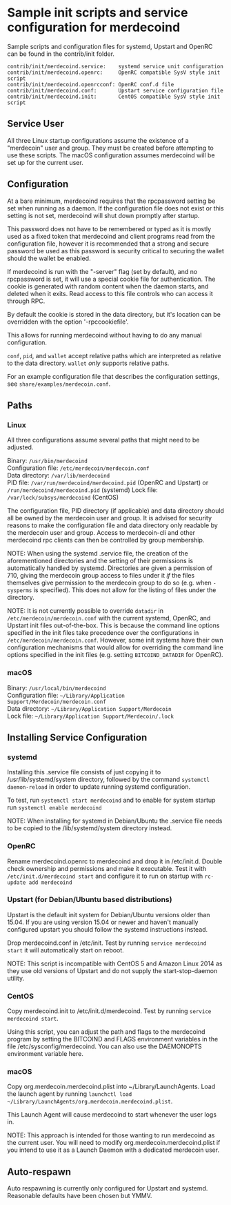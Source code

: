 Sample init scripts and service configuration for merdecoind
==========================================================

Sample scripts and configuration files for systemd, Upstart and OpenRC
can be found in the contrib/init folder.

    contrib/init/merdecoind.service:    systemd service unit configuration
    contrib/init/merdecoind.openrc:     OpenRC compatible SysV style init script
    contrib/init/merdecoind.openrcconf: OpenRC conf.d file
    contrib/init/merdecoind.conf:       Upstart service configuration file
    contrib/init/merdecoind.init:       CentOS compatible SysV style init script

Service User
---------------------------------

All three Linux startup configurations assume the existence of a "merdecoin" user
and group.  They must be created before attempting to use these scripts.
The macOS configuration assumes merdecoind will be set up for the current user.

Configuration
---------------------------------

At a bare minimum, merdecoind requires that the rpcpassword setting be set
when running as a daemon.  If the configuration file does not exist or this
setting is not set, merdecoind will shut down promptly after startup.

This password does not have to be remembered or typed as it is mostly used
as a fixed token that merdecoind and client programs read from the configuration
file, however it is recommended that a strong and secure password be used
as this password is security critical to securing the wallet should the
wallet be enabled.

If merdecoind is run with the "-server" flag (set by default), and no rpcpassword is set,
it will use a special cookie file for authentication. The cookie is generated with random
content when the daemon starts, and deleted when it exits. Read access to this file
controls who can access it through RPC.

By default the cookie is stored in the data directory, but it's location can be overridden
with the option '-rpccookiefile'.

This allows for running merdecoind without having to do any manual configuration.

`conf`, `pid`, and `wallet` accept relative paths which are interpreted as
relative to the data directory. `wallet` *only* supports relative paths.

For an example configuration file that describes the configuration settings,
see `share/examples/merdecoin.conf`.

Paths
---------------------------------

### Linux

All three configurations assume several paths that might need to be adjusted.

Binary:              `/usr/bin/merdecoind`  
Configuration file:  `/etc/merdecoin/merdecoin.conf`  
Data directory:      `/var/lib/merdecoind`  
PID file:            `/var/run/merdecoind/merdecoind.pid` (OpenRC and Upstart) or `/run/merdecoind/merdecoind.pid` (systemd)
Lock file:           `/var/lock/subsys/merdecoind` (CentOS)  

The configuration file, PID directory (if applicable) and data directory
should all be owned by the merdecoin user and group.  It is advised for security
reasons to make the configuration file and data directory only readable by the
merdecoin user and group.  Access to merdecoin-cli and other merdecoind rpc clients
can then be controlled by group membership.

NOTE: When using the systemd .service file, the creation of the aforementioned
directories and the setting of their permissions is automatically handled by
systemd. Directories are given a permission of 710, giving the merdecoin group
access to files under it _if_ the files themselves give permission to the
merdecoin group to do so (e.g. when `-sysperms` is specified). This does not allow
for the listing of files under the directory.

NOTE: It is not currently possible to override `datadir` in
`/etc/merdecoin/merdecoin.conf` with the current systemd, OpenRC, and Upstart init
files out-of-the-box. This is because the command line options specified in the
init files take precedence over the configurations in
`/etc/merdecoin/merdecoin.conf`. However, some init systems have their own
configuration mechanisms that would allow for overriding the command line
options specified in the init files (e.g. setting `BITCOIND_DATADIR` for
OpenRC).

### macOS

Binary:              `/usr/local/bin/merdecoind`  
Configuration file:  `~/Library/Application Support/Merdecoin/merdecoin.conf`  
Data directory:      `~/Library/Application Support/Merdecoin`  
Lock file:           `~/Library/Application Support/Merdecoin/.lock`  

Installing Service Configuration
-----------------------------------

### systemd

Installing this .service file consists of just copying it to
/usr/lib/systemd/system directory, followed by the command
`systemctl daemon-reload` in order to update running systemd configuration.

To test, run `systemctl start merdecoind` and to enable for system startup run
`systemctl enable merdecoind`

NOTE: When installing for systemd in Debian/Ubuntu the .service file needs to be copied to the /lib/systemd/system directory instead.

### OpenRC

Rename merdecoind.openrc to merdecoind and drop it in /etc/init.d.  Double
check ownership and permissions and make it executable.  Test it with
`/etc/init.d/merdecoind start` and configure it to run on startup with
`rc-update add merdecoind`

### Upstart (for Debian/Ubuntu based distributions)

Upstart is the default init system for Debian/Ubuntu versions older than 15.04. If you are using version 15.04 or newer and haven't manually configured upstart you should follow the systemd instructions instead.

Drop merdecoind.conf in /etc/init.  Test by running `service merdecoind start`
it will automatically start on reboot.

NOTE: This script is incompatible with CentOS 5 and Amazon Linux 2014 as they
use old versions of Upstart and do not supply the start-stop-daemon utility.

### CentOS

Copy merdecoind.init to /etc/init.d/merdecoind. Test by running `service merdecoind start`.

Using this script, you can adjust the path and flags to the merdecoind program by
setting the BITCOIND and FLAGS environment variables in the file
/etc/sysconfig/merdecoind. You can also use the DAEMONOPTS environment variable here.

### macOS

Copy org.merdecoin.merdecoind.plist into ~/Library/LaunchAgents. Load the launch agent by
running `launchctl load ~/Library/LaunchAgents/org.merdecoin.merdecoind.plist`.

This Launch Agent will cause merdecoind to start whenever the user logs in.

NOTE: This approach is intended for those wanting to run merdecoind as the current user.
You will need to modify org.merdecoin.merdecoind.plist if you intend to use it as a
Launch Daemon with a dedicated merdecoin user.

Auto-respawn
-----------------------------------

Auto respawning is currently only configured for Upstart and systemd.
Reasonable defaults have been chosen but YMMV.
